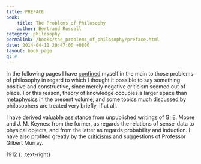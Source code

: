 ```yaml
---
title: PREFACE
book:
    title: The Problems of Philosophy
    author: Bertrand Russell
category: philosophy
permalink: /books/the_problems_of_philosophy/preface.html
date: 2014-04-11 20:47:00 +0800
layout: book_page
q: #
---
```


In the following pages I have [confined][1]  myself in the main to those problems of philosophy in regard to which I thought it possible to say something positive and constructive, since merely negative criticism seemed out of place. For this reason, theory of knowledge occupies a larger space than [metaphysics][2]  in the present volume, and some topics much discussed by philosophers are treated very briefly, if at all.
    
I have [derived][3]  valuable assistance from unpublished writings of G. E. Moore and J. M. Keynes: from the former, as regards the relations of sense-data to physical objects, and from the latter as regards probability and induction. I have also profited greatly by the [criticisms][4]  and suggestions of Professor Gilbert Murray.

1912
{: .text-right}

[1]: {{q}}=1 "keep within limits: to keep somebody or something within particular limits or boundaries"
[2]: {{q}}=2 "形而上学"
[3]: {{q}}=3 "obtain"
[4]: {{q}}=4 "the activity of giving your professional opinion about things such as new books, plays, or movies"
